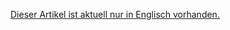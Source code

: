 <!---Todo: Fixme--->
[Dieser Artikel ist aktuell nur in Englisch vorhanden.](/display/en/Update+Guide+from+i-doit+1.7.4+to+1.19)